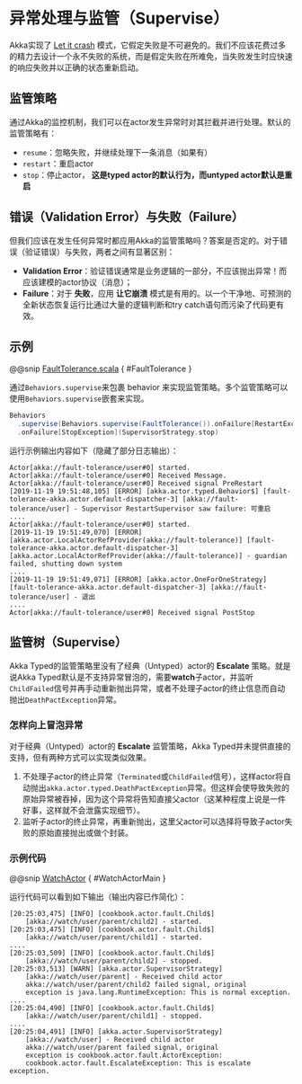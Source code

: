 # 异常处理与监管（Supervise）

Akka实现了 [Let it crash](https://doc.akka.io/docs/akka/current/typed/fault-tolerance.html#fault-tolerance) 模式，它假定失败是不可避免的。我们不应该花费过多的精力去设计一个永不失败的系统，而是假定失败在所难免，当失败发生时应快速的响应失败并以正确的状态重新启动。

## 监管策略

通过Akka的监控机制，我们可以在actor发生异常时对其拦截并进行处理。默认的监管策略有：

- `resume`：忽略失败，并继续处理下一条消息（如果有）
- `restart`：重启actor
- `stop`：停止actor， **这是typed actor的默认行为，而untyped actor默认是重启**

## 错误（Validation Error）与失败（Failure）

但我们应该在发生任何异常时都应用Akka的监管策略吗？答案是否定的。对于错误（验证错误）与失败，两者之间有显著区别：

- **Validation Error**：验证错误通常是业务逻辑的一部分，不应该抛出异常！而应该建模的actor协议（消息）；
- **Failure**：对于 **失败**，应用 **让它崩溃** 模式是有用的。以一个干净地、可预测的全新状态恢复运行比通过大量的逻辑判断和try catch语句而污染了代码更有效。

## 示例

@@snip [FaultTolerance.scala](../../../../../cookbook-actor/src/main/scala/cookbook/actor/fault/FaultTolerance.scala) { #FaultTolerance }

通过`Behaviors.supervise`来包裹 behavior 来实现监管策略。多个监管策略可以使用`Behaviors.supervise`嵌套来实现。

```scala
Behaviors
  .supervise(Behaviors.supervise(FaultTolerance()).onFailure[RestartException](SupervisorStrategy.restart))
  .onFailure[StopException](SupervisorStrategy.stop)
```

运行示例输出内容如下（隐藏了部分日志输出）：

```shell
Actor[akka://fault-tolerance/user#0] started.
Actor[akka://fault-tolerance/user#0] Received Message.
Actor[akka://fault-tolerance/user#0] Received signal PreRestart
[2019-11-19 19:51:48,105] [ERROR] [akka.actor.typed.Behavior$] [fault-tolerance-akka.actor.default-dispatcher-3] [akka://fault-tolerance/user] - Supervisor RestartSupervisor saw failure: 可重启
....
Actor[akka://fault-tolerance/user#0] started.
[2019-11-19 19:51:49,070] [ERROR] [akka.actor.LocalActorRefProvider(akka://fault-tolerance)] [fault-tolerance-akka.actor.default-dispatcher-3] [akka.actor.LocalActorRefProvider(akka://fault-tolerance)] - guardian failed, shutting down system
....
[2019-11-19 19:51:49,071] [ERROR] [akka.actor.OneForOneStrategy] [fault-tolerance-akka.actor.default-dispatcher-3] [akka://fault-tolerance/user] - 退出
....
Actor[akka://fault-tolerance/user#0] Received signal PostStop
```

## 监管树（Supervise）

Akka Typed的监管策略里没有了经典（Untyped）actor的 **Escalate** 策略。就是说Akka Typed默认是不支持异常冒泡的，需要**watch**子actor，并监听`ChildFailed`信号并再手动重新抛出异常，或者不处理子actor的终止信息而自动抛出`DeathPactException`异常。

### 怎样向上冒泡异常

对于经典（Untyped）actor的 **Escalate** 监管策略，Akka Typed并未提供直接的支持，但有两种方式可以实现类似效果。

1. 不处理子actor的终止异常（`Terminated`或`ChildFailed`信号），这样actor将自动抛出`akka.actor.typed.DeathPactException`异常。但这样会使导致失败的原始异常被吞掉，因为这个异常将告知直接父actor（这某种程度上说是一件好事，这样就不会泄露实现细节）。
2. 监听子actor的终止异常，再重新抛出，这里父actor可以选择将导致子actor失败的原始直接抛出或做个封装。

### 示例代码

@@snip [WatchActor](../../../../../cookbook-actor/src/main/scala/cookbook/actor/fault/WatchActorMain.scala) { #WatchActorMain }

运行代码可以看到如下输出（输出内容已作简化）：

```
[20:25:03,475] [INFO] [cookbook.actor.fault.Child$] 
    [akka://watch/user/parent/child2] - started.
[20:25:03,475] [INFO] [cookbook.actor.fault.Child$]
    [akka://watch/user/parent/child1] - started.
....
[20:25:03,509] [INFO] [cookbook.actor.fault.Child$]
    [akka://watch/user/parent/child2] - stopped.
[20:25:03,513] [WARN] [akka.actor.SupervisorStrategy]
    [akka://watch/user/parent] - Received child actor 
    akka://watch/user/parent/child2 failed signal, original 
    exception is java.lang.RuntimeException: This is normal exception.
....
[20:25:04,490] [INFO] [cookbook.actor.fault.Child$]
    [akka://watch/user/parent/child1] - stopped.
....
[20:25:04,491] [INFO] [akka.actor.SupervisorStrategy]
    [akka://watch/user] - Received child actor 
    akka://watch/user/parent failed signal, original 
    exception is cookbook.actor.fault.ActorException: 
    cookbook.actor.fault.EscalateException: This is escalate exception.
```
